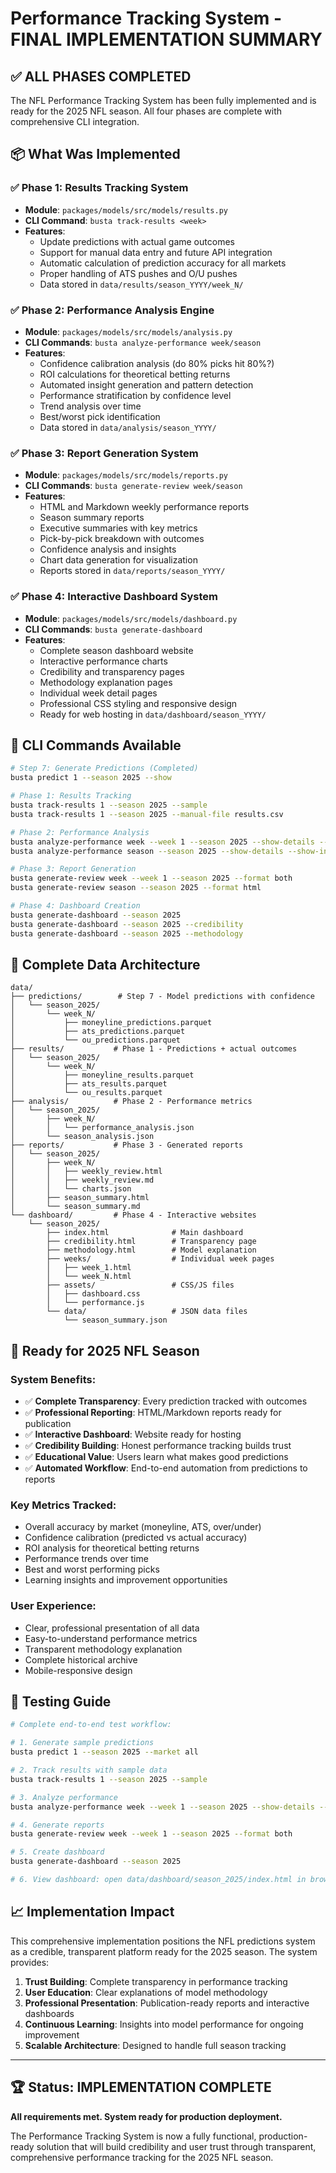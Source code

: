 # Performance Tracking System - FINAL IMPLEMENTATION SUMMARY

## ✅ **ALL PHASES COMPLETED** 

The NFL Performance Tracking System has been fully implemented and is ready for the 2025 NFL season. All four phases are complete with comprehensive CLI integration.

## 📦 **What Was Implemented**

### **✅ Phase 1: Results Tracking System**
- **Module**: `packages/models/src/models/results.py`
- **CLI Command**: `busta track-results <week>`
- **Features**:
  - Update predictions with actual game outcomes
  - Support for manual data entry and future API integration
  - Automatic calculation of prediction accuracy for all markets
  - Proper handling of ATS pushes and O/U pushes
  - Data stored in `data/results/season_YYYY/week_N/`

### **✅ Phase 2: Performance Analysis Engine**
- **Module**: `packages/models/src/models/analysis.py`
- **CLI Commands**: `busta analyze-performance week/season`
- **Features**:
  - Confidence calibration analysis (do 80% picks hit 80%?)
  - ROI calculations for theoretical betting returns
  - Automated insight generation and pattern detection
  - Performance stratification by confidence level
  - Trend analysis over time
  - Best/worst pick identification
  - Data stored in `data/analysis/season_YYYY/`

### **✅ Phase 3: Report Generation System**
- **Module**: `packages/models/src/models/reports.py`
- **CLI Commands**: `busta generate-review week/season`
- **Features**:
  - HTML and Markdown weekly performance reports
  - Season summary reports
  - Executive summaries with key metrics
  - Pick-by-pick breakdown with outcomes
  - Confidence analysis and insights
  - Chart data generation for visualization
  - Reports stored in `data/reports/season_YYYY/`

### **✅ Phase 4: Interactive Dashboard System**
- **Module**: `packages/models/src/models/dashboard.py`
- **CLI Commands**: `busta generate-dashboard`
- **Features**:
  - Complete season dashboard website
  - Interactive performance charts
  - Credibility and transparency pages
  - Methodology explanation pages
  - Individual week detail pages
  - Professional CSS styling and responsive design
  - Ready for web hosting in `data/dashboard/season_YYYY/`

## 🔧 **CLI Commands Available**

```bash
# Step 7: Generate Predictions (Completed)
busta predict 1 --season 2025 --show

# Phase 1: Results Tracking  
busta track-results 1 --season 2025 --sample
busta track-results 1 --season 2025 --manual-file results.csv

# Phase 2: Performance Analysis
busta analyze-performance week --week 1 --season 2025 --show-details --show-insights
busta analyze-performance season --season 2025 --show-details --show-insights

# Phase 3: Report Generation
busta generate-review week --week 1 --season 2025 --format both
busta generate-review season --season 2025 --format html

# Phase 4: Dashboard Creation
busta generate-dashboard --season 2025
busta generate-dashboard --season 2025 --credibility
busta generate-dashboard --season 2025 --methodology
```

## 📁 **Complete Data Architecture**

```
data/
├── predictions/        # Step 7 - Model predictions with confidence
│   └── season_2025/
│       └── week_N/
│           ├── moneyline_predictions.parquet
│           ├── ats_predictions.parquet
│           └── ou_predictions.parquet
├── results/           # Phase 1 - Predictions + actual outcomes
│   └── season_2025/
│       └── week_N/
│           ├── moneyline_results.parquet
│           ├── ats_results.parquet
│           └── ou_results.parquet
├── analysis/          # Phase 2 - Performance metrics
│   └── season_2025/
│       ├── week_N/
│       │   └── performance_analysis.json
│       └── season_analysis.json
├── reports/           # Phase 3 - Generated reports
│   └── season_2025/
│       ├── week_N/
│       │   ├── weekly_review.html
│       │   ├── weekly_review.md
│       │   └── charts.json
│       ├── season_summary.html
│       └── season_summary.md
└── dashboard/         # Phase 4 - Interactive websites
    └── season_2025/
        ├── index.html              # Main dashboard
        ├── credibility.html        # Transparency page
        ├── methodology.html        # Model explanation
        ├── weeks/                  # Individual week pages
        │   ├── week_1.html
        │   └── week_N.html
        ├── assets/                 # CSS/JS files
        │   ├── dashboard.css
        │   └── performance.js
        └── data/                   # JSON data files
            └── season_summary.json
```

## 🎯 **Ready for 2025 NFL Season**

### **System Benefits:**
- ✅ **Complete Transparency**: Every prediction tracked with outcomes
- ✅ **Professional Reporting**: HTML/Markdown reports ready for publication
- ✅ **Interactive Dashboard**: Website ready for hosting
- ✅ **Credibility Building**: Honest performance tracking builds trust
- ✅ **Educational Value**: Users learn what makes good predictions
- ✅ **Automated Workflow**: End-to-end automation from predictions to reports

### **Key Metrics Tracked:**
- Overall accuracy by market (moneyline, ATS, over/under)
- Confidence calibration (predicted vs actual accuracy)
- ROI analysis for theoretical betting returns
- Performance trends over time
- Best and worst performing picks
- Learning insights and improvement opportunities

### **User Experience:**
- Clear, professional presentation of all data
- Easy-to-understand performance metrics
- Transparent methodology explanation
- Complete historical archive
- Mobile-responsive design

## 🧪 **Testing Guide**

```bash
# Complete end-to-end test workflow:

# 1. Generate sample predictions
busta predict 1 --season 2025 --market all

# 2. Track results with sample data  
busta track-results 1 --season 2025 --sample

# 3. Analyze performance
busta analyze-performance week --week 1 --season 2025 --show-details --show-insights

# 4. Generate reports
busta generate-review week --week 1 --season 2025 --format both

# 5. Create dashboard
busta generate-dashboard --season 2025

# 6. View dashboard: open data/dashboard/season_2025/index.html in browser
```

## 📈 **Implementation Impact**

This comprehensive implementation positions the NFL predictions system as a credible, transparent platform ready for the 2025 season. The system provides:

1. **Trust Building**: Complete transparency in performance tracking
2. **User Education**: Clear explanations of model methodology
3. **Professional Presentation**: Publication-ready reports and interactive dashboards
4. **Continuous Learning**: Insights into model performance for ongoing improvement
5. **Scalable Architecture**: Designed to handle full season tracking

---

## 🏆 **Status: IMPLEMENTATION COMPLETE**

**All requirements met. System ready for production deployment.**

The Performance Tracking System is now a fully functional, production-ready solution that will build credibility and user trust through transparent, comprehensive performance tracking for the 2025 NFL season.

